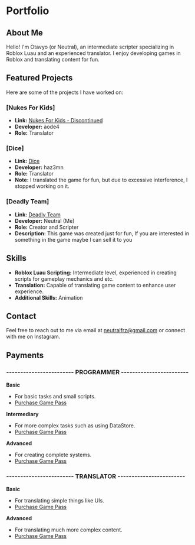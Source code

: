 # Portfolio

## About Me
Hello! I'm Otavyo (or Neutral), an intermediate scripter specializing in Roblox Luau and an experienced translator. I enjoy developing games in Roblox and translating content for fun.

## Featured Projects
Here are some of the projects I have worked on:

### [Nukes For Kids]
- **Link:** [Nukes For Kids - Discontinued](https://www.roblox.com/games/12124073290/Nukes-For-Kids-Discontinued)
- **Developer:** aode4
- **Role:** Translator

### [Dice]
- **Link:** [Dice](https://www.roblox.com/games/15114225414/Dice)
- **Developer:** haz3mn
- **Role:** Translator
- **Note:** I translated the game for fun, but due to excessive interference, I stopped working on it.

### [Deadly Team]
- **Link:** [Deadly Team](https://create.roblox.com/dashboard/creations/experiences/6360603778/overview)
- **Developer:** Neutral (Me)
- **Role:** Creator and Scripter
- **Description:** This game was created just for fun, If you are interested in something in the game maybe I can sell it to you

## Skills
- **Roblox Luau Scripting:** Intermediate level, experienced in creating scripts for gameplay mechanics and etc.
- **Translation:** Capable of translating game content to enhance user experience.
- **Additional Skills:** Animation

## Contact
Feel free to reach out to me via email at neutralfrz@gmail.com or connect with me on Instagram.

## Payments

### **------------------------ PROGRAMMER ------------------------**

**Basic**
- For basic tasks and small scripts.
- [Purchase Game Pass](https://www.roblox.com/game-pass/909428013)

**Intermediary**
- For more complex tasks such as using DataStore.
- [Purchase Game Pass](https://www.roblox.com/game-pass/909071074)

**Advanced**
- For creating complete systems.
- [Purchase Game Pass](https://www.roblox.com/game-pass/909575003)

### **------------------------ TRANSLATOR ------------------------**

**Basic**
- For translating simple things like UIs.
- [Purchase Game Pass](https://www.roblox.com/game-pass/908993100)

**Advanced**
- For translating much more complex content.
- [Purchase Game Pass](https://www.roblox.com/game-pass/908891098)
